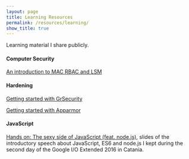 ```yaml
---
layout: page
title: Learning Resources
permalink: /resources/learning/
show_title: true
---
```


Learning material I share publicly.

#### Computer Security

[An introduction to MAC RBAC and LSM](http://www.slideshare.net/pirafrank/an-introduction-to-mac-rbac-and-lsm)

#### Hardening

[Getting started with GrSecurity](http://www.slideshare.net/pirafrank/getting-started-with-grsecurity)

[Getting started with Apparmor](http://www.slideshare.net/pirafrank/getting-started-with-apparmor)

#### JavaScript

[Hands on: The sexy side of JavaScript (feat. node.js)](http://www.slideshare.net/pirafrank/hand-on-the-sexy-side-of-javascript-feat-nodejs), slides of the introductory speech about JavaScript, ES6 and node.js I kept during the second day of the Google I/O Extended 2016 in Catania.
